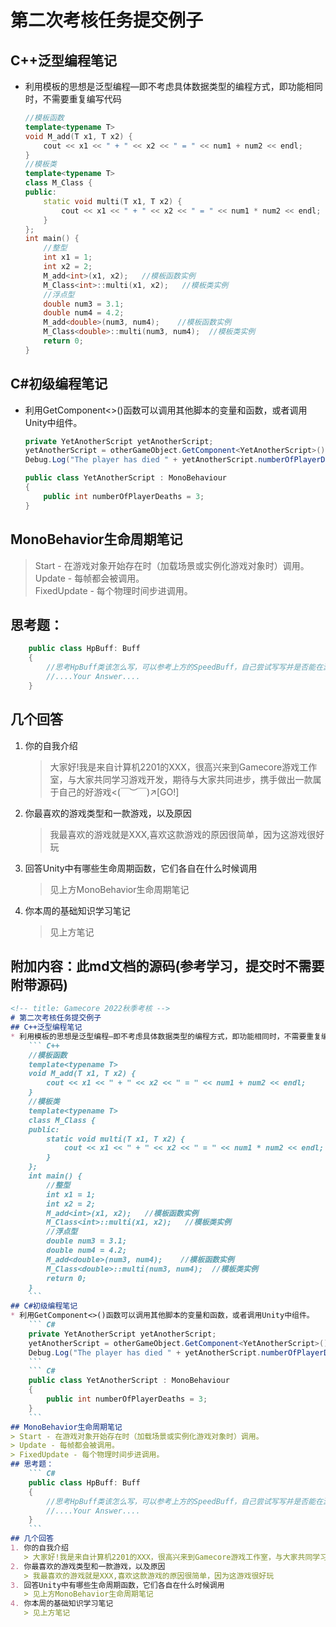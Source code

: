 <!-- title: Gamecore 2023夏季考核 -->   
# 第二次考核任务提交例子
## C++泛型编程笔记
* 利用模板的思想是泛型编程—即不考虑具体数据类型的编程方式，即功能相同时，不需要重复编写代码
    ``` C++
    //模板函数
    template<typename T>
    void M_add(T x1, T x2) {
        cout << x1 << " + " << x2 << " = " << num1 + num2 << endl;
    }
    //模板类
    template<typename T>
    class M_Class {
    public:
        static void multi(T x1, T x2) {
            cout << x1 << " + " << x2 << " = " << num1 * num2 << endl;
        }
    };
    int main() {
        //整型
        int x1 = 1;
        int x2 = 2;
        M_add<int>(x1, x2);   //模板函数实例
        M_Class<int>::multi(x1, x2);   //模板类实例
        //浮点型
        double num3 = 3.1;
        double num4 = 4.2;
        M_add<double>(num3, num4);    //模板函数实例
        M_Class<double>::multi(num3, num4);  //模板类实例
        return 0;
    }
    ```
## C#初级编程笔记
* 利用GetComponent<>()函数可以调用其他脚本的变量和函数，或者调用Unity中组件。   
    ``` C# 
    private YetAnotherScript yetAnotherScript;
    yetAnotherScript = otherGameObject.GetComponent<YetAnotherScript>();
    Debug.Log("The player has died " + yetAnotherScript.numberOfPlayerDeaths + " times");
    ```
    ``` C#
    public class YetAnotherScript : MonoBehaviour
    {
        public int numberOfPlayerDeaths = 3;
    }
    ```   
## MonoBehavior生命周期笔记
> Start - 在游戏对象开始存在时（加载场景或实例化游戏对象时）调用。   
> Update - 每帧都会被调用。    
> FixedUpdate - 每个物理时间步进调用。    
## 思考题：
``` C#
    public class HpBuff: Buff
    {
        //思考HpBuff类该怎么写，可以参考上方的SpeedBuff，自己尝试写写并是否能在游戏中运行
        //....Your Answer....
    }
```
## 几个回答
1. 你的自我介绍
   > 大家好!我是来自计算机2201的XXX，很高兴来到Gamecore游戏工作室，与大家共同学习游戏开发，期待与大家共同进步，携手做出一款属于自己的好游戏<(￣︶￣)↗[GO!]    
2. 你最喜欢的游戏类型和一款游戏，以及原因    
   > 我最喜欢的游戏就是XXX,喜欢这款游戏的原因很简单，因为这游戏很好玩
3. 回答Unity中有哪些生命周期函数，它们各自在什么时候调用
   > 见上方MonoBehavior生命周期笔记   
4. 你本周的基础知识学习笔记
   > 见上方笔记
## 附加内容：此md文档的源码(参考学习，提交时不需要附带源码)
``` Markdown
<!-- title: Gamecore 2022秋季考核 -->   
# 第二次考核任务提交例子
## C++泛型编程笔记
* 利用模板的思想是泛型编程—即不考虑具体数据类型的编程方式，即功能相同时，不需要重复编写代码
    ``` C++
    //模板函数
    template<typename T>
    void M_add(T x1, T x2) {
        cout << x1 << " + " << x2 << " = " << num1 + num2 << endl;
    }
    //模板类
    template<typename T>
    class M_Class {
    public:
        static void multi(T x1, T x2) {
            cout << x1 << " + " << x2 << " = " << num1 * num2 << endl;
        }
    };
    int main() {
        //整型
        int x1 = 1;
        int x2 = 2;
        M_add<int>(x1, x2);   //模板函数实例
        M_Class<int>::multi(x1, x2);   //模板类实例
        //浮点型
        double num3 = 3.1;
        double num4 = 4.2;
        M_add<double>(num3, num4);    //模板函数实例
        M_Class<double>::multi(num3, num4);  //模板类实例
        return 0;
    }
    ```
## C#初级编程笔记
* 利用GetComponent<>()函数可以调用其他脚本的变量和函数，或者调用Unity中组件。   
    ``` C# 
    private YetAnotherScript yetAnotherScript;
    yetAnotherScript = otherGameObject.GetComponent<YetAnotherScript>();
    Debug.Log("The player has died " + yetAnotherScript.numberOfPlayerDeaths + " times");
    ```
    ``` C#
    public class YetAnotherScript : MonoBehaviour
    {
        public int numberOfPlayerDeaths = 3;
    }
    ```   
## MonoBehavior生命周期笔记
> Start - 在游戏对象开始存在时（加载场景或实例化游戏对象时）调用。   
> Update - 每帧都会被调用。    
> FixedUpdate - 每个物理时间步进调用。         
## 思考题：
    ``` C#
    public class HpBuff: Buff
    {
        //思考HpBuff类该怎么写，可以参考上方的SpeedBuff，自己尝试写写并是否能在游戏中运行
        //....Your Answer....
    }
    ```
## 几个回答
1. 你的自我介绍
   > 大家好!我是来自计算机2201的XXX，很高兴来到Gamecore游戏工作室，与大家共同学习游戏开发，期待与大家共同进步，携手做出一款属于自己的好游戏<(￣︶￣)↗[GO!]    
2. 你最喜欢的游戏类型和一款游戏，以及原因    
   > 我最喜欢的游戏就是XXX,喜欢这款游戏的原因很简单，因为这游戏很好玩
3. 回答Unity中有哪些生命周期函数，它们各自在什么时候调用
   > 见上方MonoBehavior生命周期笔记   
4. 你本周的基础知识学习笔记
   > 见上方笔记
```